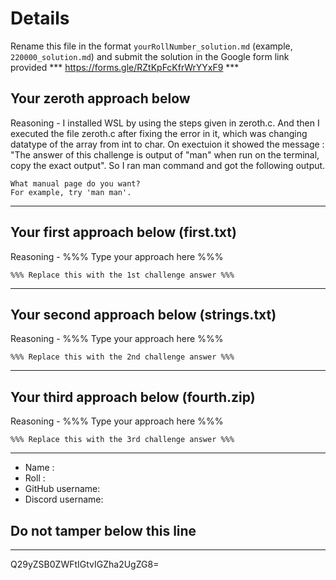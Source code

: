 # Details

Rename this file in the format `yourRollNumber_solution.md` (example, `220000_solution.md`) and submit the solution in the Google form link provided 
*** https://forms.gle/RZtKpFcKfrWrYYxF9 ***


## Your zeroth approach below

Reasoning - I installed WSL by using the steps given in zeroth.c. And then I executed the file zeroth.c after fixing the error in it, which was changing datatype of the array from int to char. On exectuion it showed the message : "The answer of this challenge is output of "man" when run on the terminal, copy the exact output". So I ran man command and got the following output.

```
What manual page do you want?
For example, try 'man man'.
```

---

## Your first approach below (first.txt)

Reasoning - %%% Type your approach here %%%

```
%%% Replace this with the 1st challenge answer %%%
```

---

## Your second approach below (strings.txt)

Reasoning - %%% Type your approach here %%%

```
%%% Replace this with the 2nd challenge answer %%%
```

---

## Your third approach below (fourth.zip)

Reasoning - %%% Type your approach here %%%

```
%%% Replace this with the 3rd challenge answer %%%
```

---


- Name :
- Roll :
- GitHub username:
- Discord username:


## Do not tamper below this line

---

Q29yZSB0ZWFtIGtvIGZha2UgZG8=
